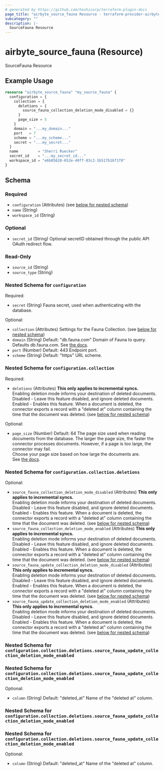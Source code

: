 ```yaml
---
# generated by https://github.com/hashicorp/terraform-plugin-docs
page_title: "airbyte_source_fauna Resource - terraform-provider-airbyte"
subcategory: ""
description: |-
  SourceFauna Resource
---
```


# airbyte_source_fauna (Resource)

SourceFauna Resource

## Example Usage

```terraform
resource "airbyte_source_fauna" "my_source_fauna" {
  configuration = {
    collection = {
      deletions = {
        source_fauna_collection_deletion_mode_disabled = {}
      }
      page_size = 5
    }
    domain = "...my_domain..."
    port   = 7
    scheme = "...my_scheme..."
    secret = "...my_secret..."
  }
  name         = "Sherri Ruecker"
  secret_id    = "...my_secret_id..."
  workspace_id = "e6b85628-652e-40ff-83c2-1b517b16f1f8"
}
```

<!-- schema generated by tfplugindocs -->
## Schema

### Required

- `configuration` (Attributes) (see [below for nested schema](#nestedatt--configuration))
- `name` (String)
- `workspace_id` (String)

### Optional

- `secret_id` (String) Optional secretID obtained through the public API OAuth redirect flow.

### Read-Only

- `source_id` (String)
- `source_type` (String)

<a id="nestedatt--configuration"></a>
### Nested Schema for `configuration`

Required:

- `secret` (String) Fauna secret, used when authenticating with the database.

Optional:

- `collection` (Attributes) Settings for the Fauna Collection. (see [below for nested schema](#nestedatt--configuration--collection))
- `domain` (String) Default: "db.fauna.com"
Domain of Fauna to query. Defaults db.fauna.com. See <a href=https://docs.fauna.com/fauna/current/learn/understanding/region_groups#how-to-use-region-groups>the docs</a>.
- `port` (Number) Default: 443
Endpoint port.
- `scheme` (String) Default: "https"
URL scheme.

<a id="nestedatt--configuration--collection"></a>
### Nested Schema for `configuration.collection`

Required:

- `deletions` (Attributes) <b>This only applies to incremental syncs.</b> <br>
Enabling deletion mode informs your destination of deleted documents.<br>
Disabled - Leave this feature disabled, and ignore deleted documents.<br>
Enabled - Enables this feature. When a document is deleted, the connector exports a record with a "deleted at" column containing the time that the document was deleted. (see [below for nested schema](#nestedatt--configuration--collection--deletions))

Optional:

- `page_size` (Number) Default: 64
The page size used when reading documents from the database. The larger the page size, the faster the connector processes documents. However, if a page is too large, the connector may fail. <br>
Choose your page size based on how large the documents are. <br>
See <a href="https://docs.fauna.com/fauna/current/learn/understanding/types#page">the docs</a>.

<a id="nestedatt--configuration--collection--deletions"></a>
### Nested Schema for `configuration.collection.deletions`

Optional:

- `source_fauna_collection_deletion_mode_disabled` (Attributes) <b>This only applies to incremental syncs.</b> <br>
Enabling deletion mode informs your destination of deleted documents.<br>
Disabled - Leave this feature disabled, and ignore deleted documents.<br>
Enabled - Enables this feature. When a document is deleted, the connector exports a record with a "deleted at" column containing the time that the document was deleted. (see [below for nested schema](#nestedatt--configuration--collection--deletions--source_fauna_collection_deletion_mode_disabled))
- `source_fauna_collection_deletion_mode_enabled` (Attributes) <b>This only applies to incremental syncs.</b> <br>
Enabling deletion mode informs your destination of deleted documents.<br>
Disabled - Leave this feature disabled, and ignore deleted documents.<br>
Enabled - Enables this feature. When a document is deleted, the connector exports a record with a "deleted at" column containing the time that the document was deleted. (see [below for nested schema](#nestedatt--configuration--collection--deletions--source_fauna_collection_deletion_mode_enabled))
- `source_fauna_update_collection_deletion_mode_disabled` (Attributes) <b>This only applies to incremental syncs.</b> <br>
Enabling deletion mode informs your destination of deleted documents.<br>
Disabled - Leave this feature disabled, and ignore deleted documents.<br>
Enabled - Enables this feature. When a document is deleted, the connector exports a record with a "deleted at" column containing the time that the document was deleted. (see [below for nested schema](#nestedatt--configuration--collection--deletions--source_fauna_update_collection_deletion_mode_disabled))
- `source_fauna_update_collection_deletion_mode_enabled` (Attributes) <b>This only applies to incremental syncs.</b> <br>
Enabling deletion mode informs your destination of deleted documents.<br>
Disabled - Leave this feature disabled, and ignore deleted documents.<br>
Enabled - Enables this feature. When a document is deleted, the connector exports a record with a "deleted at" column containing the time that the document was deleted. (see [below for nested schema](#nestedatt--configuration--collection--deletions--source_fauna_update_collection_deletion_mode_enabled))

<a id="nestedatt--configuration--collection--deletions--source_fauna_collection_deletion_mode_disabled"></a>
### Nested Schema for `configuration.collection.deletions.source_fauna_update_collection_deletion_mode_enabled`


<a id="nestedatt--configuration--collection--deletions--source_fauna_collection_deletion_mode_enabled"></a>
### Nested Schema for `configuration.collection.deletions.source_fauna_update_collection_deletion_mode_enabled`

Optional:

- `column` (String) Default: "deleted_at"
Name of the "deleted at" column.


<a id="nestedatt--configuration--collection--deletions--source_fauna_update_collection_deletion_mode_disabled"></a>
### Nested Schema for `configuration.collection.deletions.source_fauna_update_collection_deletion_mode_enabled`


<a id="nestedatt--configuration--collection--deletions--source_fauna_update_collection_deletion_mode_enabled"></a>
### Nested Schema for `configuration.collection.deletions.source_fauna_update_collection_deletion_mode_enabled`

Optional:

- `column` (String) Default: "deleted_at"
Name of the "deleted at" column.


